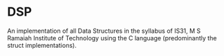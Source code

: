 # DSP
An implementation of all Data Structures in the syllabus of IS31, M S Ramaiah Institute of Technology using the C language (predominantly the struct implementations).
